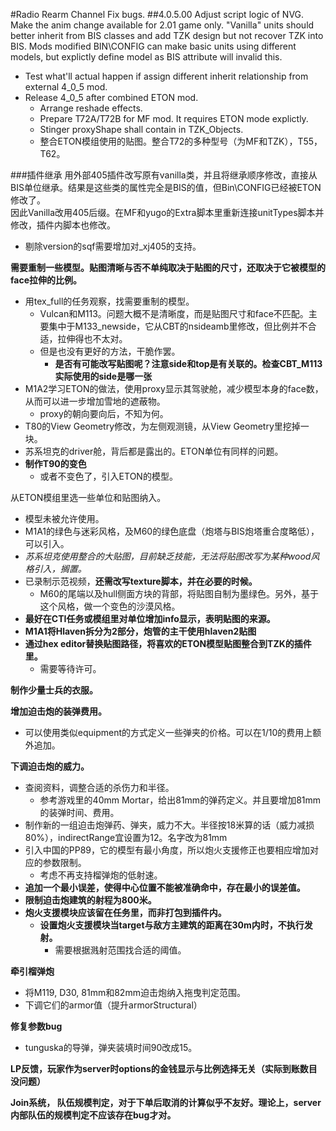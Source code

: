 #Radio Rearm Channel
Fix bugs.
##4.0.5.00
Adjust script logic of NVG.
Make the anim change available for 2.01 game only.
"Vanilla" units should better inherit from BIS classes and add TZK design but not recover TZK into BIS. Mods modified BIN\CONFIG can make basic units using different models, but explictly define model as BIS attribute will invalid this.
+ Test what'll actual happen if assign different inherit relationship from external 4_0_5 mod.
+ Release 4_0_5 after combined ETON mod.
	+ Arrange reshade effects.
	+ Prepare T72A/T72B for MF mod. It requires ETON mode explictly.
	+ Stinger proxyShape shall contain in TZK_Objects.
	+ 整合ETON模组使用的贴图。整合T72的多种型号（为MF和TZK），T55，T62。
	
###插件继承
用外部405插件改写原有vanilla类，并且将继承顺序修改，直接从BIS单位继承。结果是这些类的属性完全是BIS的值，但Bin\CONFIG已经被ETON修改了。  
因此Vanilla改用405后缀。在MF和yugo的Extra脚本里重新连接unitTypes脚本并修改，插件内脚本也修改。
+ 剔除version的sqf需要增加对_xj405的支持。

**需要重制一些模型。贴图清晰与否不单纯取决于贴图的尺寸，还取决于它被模型的face拉伸的比例。**
+ 用tex_full的任务观察，找需要重制的模型。
	+ Vulcan和M113。问题大概不是清晰度，而是贴图尺寸和face不匹配。主要集中于M133_newside，它从CBT的nsideamb里修改，但比例并不合适，拉伸得也不太对。
	+ 但是也没有更好的方法，干脆作罢。
		+ **是否有可能改写贴图呢？注意side和top是有关联的。检查CBT_M113实际使用的side是哪一张**
+ M1A2学习ETON的做法，使用proxy显示其驾驶舱，减少模型本身的face数，从而可以进一步增加雪地的遮蔽物。
	+ proxy的朝向要向后，不知为何。
+ T80的View Geometry修改，为左侧观测镜，从View Geometry里挖掉一块。
+ 苏系坦克的driver舱，背后都是露出的。ETON单位有同样的问题。
+ **制作T90的变色**
	+ 或者不变色了，引入ETON的模型。

从ETON模组里选一些单位和贴图纳入。
+ 模型未被允许使用。
+ M1A1的绿色与迷彩风格，及M60的绿色底盘（炮塔与BIS炮塔重合度略低），可以引入。
+ *苏系坦克使用整合的大贴图，目前缺乏技能，无法将贴图改写为某种wood风格引入，搁置。*
+ 已录制示范视频，**还需改写texture脚本，并在必要的时候。**
	+ M60的尾端以及hull侧面方块的背部，将贴图自制为墨绿色。另外，基于这个风格，做一个变色的沙漠风格。
+ **最好在CTI任务或模组里对单位增加info显示，表明贴图的来源。**
+ **M1A1将Hlaven拆分为2部分，炮管的主干使用hlaven2贴图**
+ **通过hex editor替换贴图路径，将喜欢的ETON模型贴图整合到TZK的插件里。**
	+ 需要等待许可。

**制作少量士兵的衣服。**

**增加迫击炮的装弹费用。**
+ 可以使用类似equipment的方式定义一些弹夹的价格。可以在1/10的费用上额外追加。

**下调迫击炮的威力。**
+ 查阅资料，调整合适的杀伤力和半径。
	+ 参考游戏里的40mm Mortar，给出81mm的弹药定义。并且要增加81mm的装弹时间、费用。
+ 制作新的一组迫击炮弹药、弹夹，威力不大。半径按18米算的话（威力减损80%），indirectRange宜设置为12。名字改为81mm
+ 引入中国的PP89，它的模型有最小角度，所以炮火支援修正也要相应增加对应的参数限制。
	+ 考虑不再支持榴弹炮的低射速。
+ **追加一个最小误差，使得中心位置不能被准确命中，存在最小的误差值。**
+ **限制迫击炮建筑的射程为800米。**
+ **炮火支援模块应该留在任务里，而非打包到插件内。**
	+ **设置炮火支援模块当target与敌方主建筑的距离在30m内时，不执行发射。**
		+ 需要根据溅射范围找合适的阈值。

**牵引榴弹炮**
+ 将M119, D30, 81mm和82mm迫击炮纳入拖曳判定范围。
+ 下调它们的armor值（提升armorStructural）

**修复参数bug**
+ tunguska的导弹，弹夹装填时间90改成15。


**LP反馈，玩家作为server时options的金钱显示与比例选择无关（实际到账数目没问题）**

**Join系统， 队伍规模判定，对于下单后取消的计算似乎不友好。理论上，server内部队伍的规模判定不应该存在bug才对。**